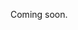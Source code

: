 Coming soon.

<!--
  Explain how to delete a place (and check if it's only possible if there are no linked events?), but also explain that places are only soft-deleted.
-->